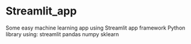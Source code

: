# Streamlit_app
Some easy machine learning app using Streamlit app framework
Python library using:
  streamlit
  pandas
  numpy
  sklearn
